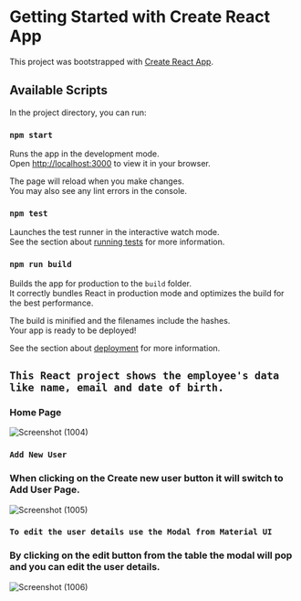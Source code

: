 # Getting Started with Create React App

This project was bootstrapped with [Create React App](https://github.com/facebook/create-react-app).

## Available Scripts

In the project directory, you can run:

### `npm start`

Runs the app in the development mode.\
Open [http://localhost:3000](http://localhost:3000) to view it in your browser.

The page will reload when you make changes.\
You may also see any lint errors in the console.

### `npm test`

Launches the test runner in the interactive watch mode.\
See the section about [running tests](https://facebook.github.io/create-react-app/docs/running-tests) for more information.

### `npm run build`

Builds the app for production to the `build` folder.\
It correctly bundles React in production mode and optimizes the build for the best performance.

The build is minified and the filenames include the hashes.\
Your app is ready to be deployed!

See the section about [deployment](https://facebook.github.io/create-react-app/docs/deployment) for more information.

## `This React project shows the employee's data like name, email and date of birth.`

### Home Page


![Screenshot (1004)](https://github.com/AhmadZaki94/goqii_frontend/assets/95961349/d79c225d-91e8-4be3-9355-99dcc08059f1)

### `Add New User`

### When clicking on the Create new user button it will switch to Add User Page.



![Screenshot (1005)](https://github.com/AhmadZaki94/goqii_frontend/assets/95961349/4f1ea4ee-210b-406b-a911-c011e6374315)

### `To edit the user details use the Modal from Material UI`

### By clicking on the edit button from the table the modal will pop and you can edit the user details.


![Screenshot (1006)](https://github.com/AhmadZaki94/goqii_frontend/assets/95961349/f9ca155c-799b-42a7-af9c-6d6f6a48a8e2)
